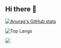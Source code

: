 ## Hi there 👋

[![Anurag's GitHub stats](https://github-readme-stats.vercel.app/api?username=hamsteak1488)](https://github.com/anuraghazra/github-readme-stats)

![Top Langs](https://github-readme-stats.vercel.app/api/top-langs/?username=hamsteak1488&layout=compact)

<img src="https://img.shields.io/badge/Spring Boot-6db33f?style=plastic&logo=Spring Boot&logoColor=white"/>
